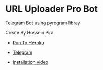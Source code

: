 # URL Uploader Pro Bot

Telegram Bot using pyrogram libray

Create By Hossein Pira





- [Run To Heroku](https://heroku.com/deploy?template=https://github.com/blockia-ir/py-pro-url)

- [Telegram](https://t.me/h3dev)

- [installation video](http://orabel.ir/url-pro-uploader.mp4)

